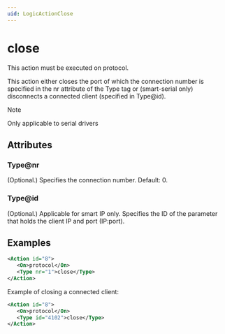 ```yaml
---
uid: LogicActionClose
---
```


# close

This action must be executed on protocol.

This action either closes the port of which the connection number is specified in the nr attribute of the Type tag or (smart-serial only) disconnects a connected client (specified in Type@id).

> [!NOTE]
> Only applicable to serial drivers

## Attributes

### Type@nr

(Optional.) Specifies the connection number. Default: 0.

### Type@id

(Optional.) Applicable for smart IP only. Specifies the ID of the parameter that holds the client IP and port (IP:port).

## Examples

```xml
<Action id="8">
   <On>protocol</On>
   <Type nr="1">close</Type>
</Action>
```

Example of closing a connected client:

```xml
<Action id="8">
   <On>protocol</On>
   <Type id="4102">close</Type>
</Action>
```
